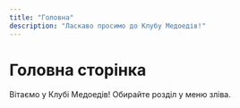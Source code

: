 ```yaml
---
title: "Головна"
description: "Ласкаво просимо до Клубу Медоедів!"
---
```


# Головна сторінка

Вітаємо у Клубі Медоедів! Обирайте розділ у меню зліва. 